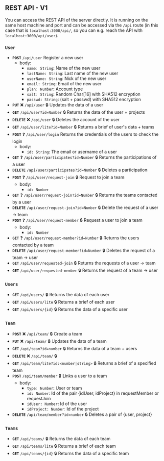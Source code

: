 ## REST API - V1
You can access the REST API of the server directly. It is running on the same host machine and port and can be accessed via the `/api` route (in this case that is `localhost:3000/api/`, so you can e.g. reach the API with `localhost:3000/api/user`).

### `User`
* **`POST`** `/api/user` Register a new user
    * body:
        * `name: String`: Name of the new user
        * `lastName: String`: Last name of the new user
        * `userName: String`: Nick of the new user
        * `email: String`: Email of the new user
        * `plan: Number`: Account type
        * `salt: String`: Random Char[16] with SHA512 encryption
        * `passwd: String`: (salt + passwd) with SHA512 encryption
* **`PUT`** ❌ `/api/user` 🔒 Updates the data of a user
* **`GET`** `/api/user?id=Number` 🔒 Returns the data of the user + projects
* **`DELETE`** ❌ `/api/user` 🔒 Deletes the account of the user
* **`GET`** `/api/user/lite?id=Number` 🔒 Returns a brief of user's data + teams
* **`POST`** ❓ `/api/user/login` Returns the credentials of the users to check the login
    * body:
        * `id: String`: The email or username of a user
* **`GET`** ❓ `/api/user/participates?id=Number` 🔒 Returns the participations of a user
* **`DELETE`** `/api/user/participates?id=Number` 🔒 Deletes a participation
* **`POST`** ❓ `/api/user/request-join` 🔒 Request to join a team
    * body:
        * `id: Number`
* **`GET`** ❓ `/api/user/request-join?id=Number` 🔒 Returns the teams contacted by a user
* **`DELETE`** `/api/user/request-join?id=Number` 🔒 Delete the request of a user -> team
* **`POST`** ❓ `/api/user/request-member` 🔒 Request a user to join a team
    * body:
        * `id: Number`
* **`GET`** ❓ `/api/user/request-member?id=Number` 🔒 Returns the users contacted by a team
* **`DELETE`** `/api/user/request-member?id=Number` 🔒 Deletes the request of a team -> user
* **`GET`** `/api/user/requested-join` 🔒 Returns the requests of a user -> team
* **`GET`** `/api/user/requested-member` 🔒 Returns the request of a team -> user

### `Users` 
* **`GET`** `/api/users/` 🔒 Returns the data of each user
* **`GET`** `/api/users/lite` 🔒 Returns a brief of each user
* **`GET`** `/api/users/{id}` 🔒 Returns the data of a specific user

### `Team` 
* **`POST`** ❌ `/api/team/` 🔒 Create a team
* **`PUT`** ❌ `/api/team/` 🔒 Updates the data of a team
* **`GET`** `/api/team?id=number` 🔒 Returns the data of a team + users
* **`DELETE`** ❌ `/api/team/` 🔒
* **`GET`** `/api/team/lite?id:<number|string>` 🔒 Returns a brief of a specified team
* **`POST`** `/api/team/member` 🔒 Links a user to a team
    * body:
        * `type: Number`: User or team
        * `id: Number`: Id of the pair {idUser, idProject} in requestMember or requestJoin
        * `idUser: Number`: Id of the user
        * `idProject: Number`: Id of the project
* **`DELETE`** `/api/team/member?id=number` 🔒 Deletes a pair of {user, project}

### `Teams` 
* **`GET`** `/api/teams/` 🔒 Returns the data of each team
* **`GET`** `/api/teams/lite` 🔒 Returns a brief of each team
* **`GET`** `/api/teams/{id}` 🔒 Returns the data of a specific team
